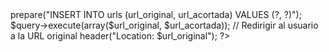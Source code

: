 <?php

// Recibir la URL original del usuario
$url_original = $_POST["url"];

// Generar una URL acortada
$url_acortada = substr(md5($url_original), 0, 6);

// Almacenar la URL original y la URL acortada en la base de datos
$db = new PDO("mysql:host=localhost;dbname=acortador_de_url", "root", "");
$query = $db->prepare("INSERT INTO urls (url_original, url_acortada) VALUES (?, ?)");
$query->execute(array($url_original, $url_acortada));

// Redirigir al usuario a la URL original
header("Location: $url_original");

?>
